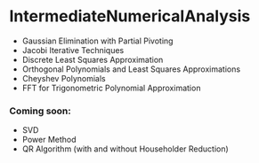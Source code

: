 ﻿# IntermediateNumericalAnalysis

- Gaussian Elimination with Partial Pivoting
- Jacobi Iterative Techniques
- Discrete Least Squares Approximation
- Orthogonal Polynomials and Least Squares Approximations
- Cheyshev Polynomials
- FFT for Trigonometric Polynomial Approximation

### Coming soon:
- SVD
- Power Method
- QR Algorithm (with and without Householder Reduction)
